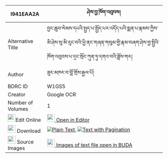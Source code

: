 |I941EAA2A|ཤེས་བྱ་ཁོག་འབུབས། 
| --- | --- 
|Alternative Title |བྱང་ཆུབ་སེམས་དཔའི་སྤྱད་པ་སྤྱོད་པར་འདོད་པའི་སྨན་པ་རྣམས་ཀྱིས་མི་ཤེས་སུ་མི་རུང་བའི་ཕྱི་ནང་གཞན་གསུམ་གྱི་རྣམ་བཞག་ཤེས་བྱ་སྤྱིའི་ཁོག་འབུབས་པ་དྲང་སྲོང་ཀུན་ཏུ་དགའ་བའི་ཟློས་གར།
|Author| ཟུར་མཁར་བ་བློ་གྲོས་རྒྱལ་པོ།
|BDRC ID | W1GS5
|Creator | Google OCR
|Number of Volumes| 1
|<img width="25" src="https://img.icons8.com/color/25/000000/edit-property.png">Edit Online| [<img width="25" src="https://avatars.githubusercontent.com/u/45091458?s=200&v=4"> Open in Editor](http://editor.openpecha.org/I941EAA2A)
|<img width="25" src="https://img.icons8.com/fluent/48/000000/download-2.png"/>  Download | [![](https://img.icons8.com/color/20/000000/txt.png)Plain Text](https://github.com/Openpecha/I941EAA2A/releases/download/v1/sheja_khokbub_plain_I941EAA2A.zip), [![](https://img.icons8.com/color/20/000000/txt.png)Text with Pagination](https://github.com/Openpecha/I941EAA2A/releases/download/v1/sheja_khokbub_pages_I941EAA2A.zip)
|<img width="25" src="https://img.icons8.com/plasticine/100/000000/pictures-folder.png"/>  Source Images | [<img width="25" src="https://library.bdrc.io/icons/BUDA-small.svg"> Images of text file open in BUDA](https://library.bdrc.io/show/bdr:W1GS5)